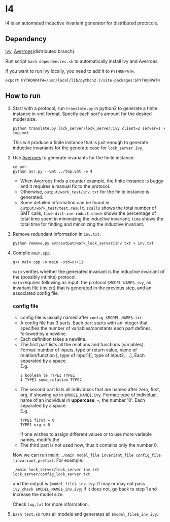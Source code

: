 # I4
I4 is an automated inductive invariant generator for distributed protocols.

## Dependency
[Ivy](http://microsoft.github.io/ivy/install.html), [Averroes](https://github.com/aman-goel/avr/tree/distributed)(distributed branch).

Run script `bash dependencies.sh` to automatically install Ivy and Averroes.

If you want to run Ivy locally, you need to add it to `PYTHONPATH`.
```
export PYTHONPATH=/usr/local/lib/python2.7/site-packages:$PYTHONPATH
```

## How to run
1. Start with a protocol, run `translate.py` in python2 to generate a finite instance in vmt format. Specify each sort's amount for the desired model size.  
    ```
    python translate.py lock_server/lock_server.ivy client=2 server=1 > tmp.vmt
    ```
    This will produce a finite instance that is just enough to generate inductive invariants for the generate case for `lock_server.ivy`.

2. Use [Averroes](https://github.com/aman-goel/avr/tree/distributed)  to generate invariants for the finite instance.
    ```
    cd avr
    python avr.py --vmt ../tmp.vmt -e 4
    ```
   * When [Averroes](https://github.com/aman-goel/avr/tree/distributed) finds a counter example, the finite instance is buggy and it requires a manual fix to the protocol.
   * Otherwise, `output/work_test/inv.txt` for the finite instance is generated.
   * Some detailed information can be found in `output/work_test/test.result`. `scalls` shows the total number of SMT calls; `time-dist-inv-induct-check` shows the percentage of total time spent in minimizing the inductive invariant; `time` shows the total time for finding and minimizing the inductive invariant.
  
3. Remove redundant information in `inv.txt`.
    ```
    python remove.py avr/output/work_lock_server/inv.txt > inv.txt
    ```

4. Compile `main.cpp`.
    ```
    g++ main.cpp -o main -std=c++11
    ```
    `main` verifies whether the generated invariant is the inductive invariant of the (possibly infinite) protocol.  
    `main` requires following as input: the protocol `$MODEL_NAME$.ivy`,  an invariant file (inv.txt) that is generated in the previous step, and an associated config file.

    ### config file
    * config file is usually named after `config_$MODEL_NAME$.txt`.
    * A config file has 3 parts. Each part starts with an integer that specifies the number of variables/constants each part defines, followed by a newline. 
    * Each definition takes a newline.
    * The first part lists all the relations and functions (variables).  
    Format: number of inputs, type of return value, name of relation/function \[, type of input1\][, type of input2, ...], Each separated by a space.  
    E.g.
        ```
        2 boolean le TYPE1 TYPE1
        1 TYPE1 some_relation TYPE2
        ```
    * The second part lists all individuals that are named after zero, first, org, if showing up in `$MODEL_NAME$.ivy`.
    Format: type of individual, name of an individual in **uppercase**, `=`, the number '0'. Each separated by a space.  
    E.g.
        ```
        TYPE1 first = 0
        TYPE1 org = 0
        ```
      If one wishes to assign different values or to use more variable names, modify the 
    * The third part is not used now, thus it contains only the number 0.

    Now we can run main: `./main model_file invariant_file config_file [invariant_prefix]`. For example:
    ```
    ./main lock_server/lock_server inv.txt lock_server/config_lock_server.txt
    ```
    and the output is `$model_file$_inv.ivy`. It may or may not pass `ivy_check $MODEL_NAME$_inv.ivy`; if it does not, go back to step 1 and increase the model size.

    Check `log.txt` for more information.

5. `bash test.sh` runs all models and generates all `$model_file$_inv.ivy`.
